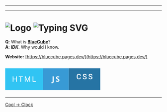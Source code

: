 ----
---
<h1>
  <img src="https://bluecube.pages.dev/favicon.ico" width="50" alt="Logo" style="vertical-align: bottom;">
  <img src="https://readme-typing-svg.herokuapp.com?size=30&lines=BlueCube" alt="Typing SVG" style="vertical-align: bottom;">
</h1>

**Q**: What is **[BlueCube](https://bluecube.pages.dev/)**?  
**A**: ***IDK***. Why would i know.  

**Website:** [https://bluecube.pages.dev/](https://bluecube.pages.dev/)

[![badge](extra/Badge1.svg)](https://github.com/Five-2357/BlueCube/)
---
----

[Cool -> Clock](https://bluecube.pages.dev/cool/Clock#dark=1;speed=0.5;clean)
